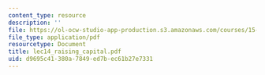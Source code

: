 ```yaml
---
content_type: resource
description: ''
file: https://ol-ocw-studio-app-production.s3.amazonaws.com/courses/15-414-financial-management-summer-2003/d9695c41380a7849ed7bec61b27e7331_lec14_raising_capital.pdf
file_type: application/pdf
resourcetype: Document
title: lec14_raising_capital.pdf
uid: d9695c41-380a-7849-ed7b-ec61b27e7331
---
```

